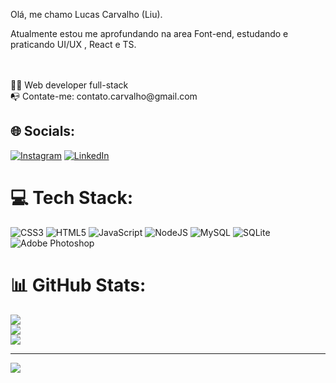 Olá, me chamo Lucas Carvalho (Liu).
<p>Atualmente estou me aprofundando na area Font-end, estudando e praticando UI/UX , React e TS.</p>
<br><br>👨‍💻 Web developer full-stack<br>📭 Contate-me: contato.carvalho@gmail.com<br>


## 🌐 Socials:
[![Instagram](https://img.shields.io/badge/Instagram-%23E4405F.svg?logo=Instagram&logoColor=white)](https://instagram.com/L_de_liu) [![LinkedIn](https://img.shields.io/badge/LinkedIn-%230077B5.svg?logo=linkedin&logoColor=white)](https://linkedin.com/in/ldeliu) 

# 💻 Tech Stack:
![CSS3](https://img.shields.io/badge/css3-%231572B6.svg?style=for-the-badge&logo=css3&logoColor=white) ![HTML5](https://img.shields.io/badge/html5-%23E34F26.svg?style=for-the-badge&logo=html5&logoColor=white) ![JavaScript](https://img.shields.io/badge/javascript-%23323330.svg?style=for-the-badge&logo=javascript&logoColor=%23F7DF1E) ![NodeJS](https://img.shields.io/badge/node.js-6DA55F?style=for-the-badge&logo=node.js&logoColor=white) ![MySQL](https://img.shields.io/badge/mysql-%2300f.svg?style=for-the-badge&logo=mysql&logoColor=white) ![SQLite](https://img.shields.io/badge/sqlite-%2307405e.svg?style=for-the-badge&logo=sqlite&logoColor=white) ![Adobe Photoshop](https://img.shields.io/badge/adobephotoshop-%2331A8FF.svg?style=for-the-badge&logo=adobephotoshop&logoColor=white)
# 📊 GitHub Stats:
![](https://github-readme-stats.vercel.app/api?username=ldeliu&theme=radical&hide_border=false&include_all_commits=false&count_private=false)<br/>
![](https://github-readme-streak-stats.herokuapp.com/?user=ldeliu&theme=radical&hide_border=false)<br/>
![](https://github-readme-stats.vercel.app/api/top-langs/?username=ldeliu&theme=radical&hide_border=false&include_all_commits=false&count_private=false&layout=compact)

---

[![](https://visitcount.itsvg.in/api?id=ldeliu&icon=6&color=0)](https://visitcount.itsvg.in)

